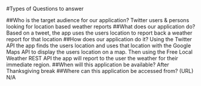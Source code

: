 #Types of Questions to answer

##Who is the target audience for our application?
	Twitter users & persons looking for location based weather reports
##What does our application do?
	Based on a tweet, the app uses the users location to report back a weather report for that location
##How does our application do it?
	Using the Twitter API the app finds the users location and uses that location with the Google Maps API to display
	the users location on a map. Then using the Free Local Weather REST API the app will report to the user the weather
	for their immediate region.
##When will this application be available?
	After Thanksgiving break
##Where can this application be accessed from? (URL)
	N/A
